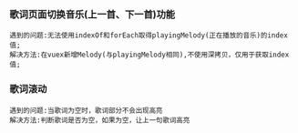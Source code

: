 ### 歌词页面切换音乐(上一首、下一首)功能
    遇到的问题:无法使用indexOf和forEach取得playingMelody(正在播放的音乐)的index值;
    解决方法:在vuex新增Melody(与playingMelody相同),不使用深拷贝，仅用于获取index值;

### 歌词滚动
    遇到的问题:当歌词为空时，歌词部分不会出现高亮
    解决方法:判断歌词是否为空，如果为空，让上一句歌词高亮